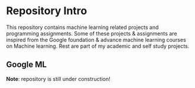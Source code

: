 # Repository Intro

This repository contains machine learning related projects and programming assignments. Some of these projects & assignments are inspired from the Google foundation & advance machine learning courses on Machine learning. Rest are part of my academic and self study projects.

## Google ML

**Note**: repository is still under construction!
